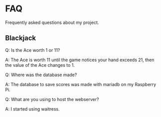 # FAQ
Frequently asked questions about my project.

## Blackjack
Q: Is the Ace worth 1 or 11?

A: The Ace is worth 11 until the game notices your hand exceeds 21, then the value of the Ace changes to 1.


Q: Where was the database made?

A: The database to save scores was made with mariadb on my Raspberry Pi.


Q: What are you using to host the webserver?

A: I started using waitress.

